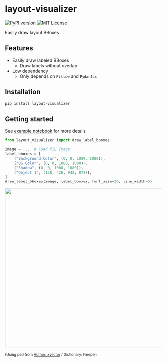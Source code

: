# layout-visualizer

[![PyPI version](https://badge.fury.io/py/layout-visualizer.svg)](https://badge.fury.io/py/layout-visualizer) [![MIT License](http://img.shields.io/badge/license-MIT-blue.svg?style=flat)](LICENSE)

Easily draw layout BBoxes



## Features

- Easily draw labeled BBoxes
  - Draw labels without overlap
- Low dependency
  - Only depends on `Pillow` and `Pydantic`



## Installation

```bash
pip install layout-visualizer
```



## Getting started

See [example notebook](./example.ipynb) for more details

```python
from layout_visualizer import draw_label_bboxes

image = ...  # Load PIL Image
label_bboxes = [
    ("Background Color", (0, 0, 1080, 1080)),
    ("BG Color", (0, 0, 1080, 1080)),
    ("Shadow", (0, 0, 1080, 1080)),
    ("Object 1", (138, 426, 942, 870)),
]
draw_label_bboxes(image, label_bboxes, font_size=20, line_width=5)
```

<img src="https://github.com/shunyooo/layout-visualizer/assets/17490886/6d79b894-405b-48fe-9661-5c672b2b5690" height=512/>

<sub>(Using psd from <a href="https://jp.freepik.com/free-psd/ramadan-mubarak-islamic-greetings-social-media-post-template_126726406.htm#&position=25&from_view=popular&uuid=7b635cda-4b7e-49a3-ba99-bc9537795d6f">Author: xvector</a> / Dictionary: Freepik)</sub>
